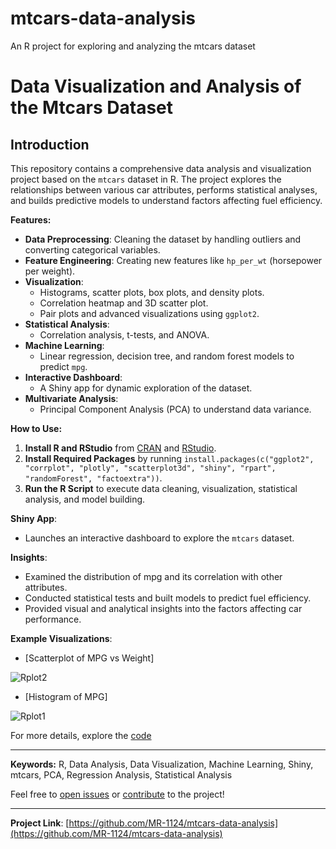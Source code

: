 # mtcars-data-analysis
An R project for exploring and analyzing the mtcars dataset

# Data Visualization and Analysis of the Mtcars Dataset

## Introduction

This repository contains a comprehensive data analysis and visualization project based on the `mtcars` dataset in R. The project explores the relationships between various car attributes, performs statistical analyses, and builds predictive models to understand factors affecting fuel efficiency.

**Features:**

- **Data Preprocessing**: Cleaning the dataset by handling outliers and converting categorical variables.
- **Feature Engineering**: Creating new features like `hp_per_wt` (horsepower per weight).
- **Visualization**:
  - Histograms, scatter plots, box plots, and density plots.
  - Correlation heatmap and 3D scatter plot.
  - Pair plots and advanced visualizations using `ggplot2`.
- **Statistical Analysis**:
  - Correlation analysis, t-tests, and ANOVA.
- **Machine Learning**:
  - Linear regression, decision tree, and random forest models to predict `mpg`.
- **Interactive Dashboard**:
  - A Shiny app for dynamic exploration of the dataset.
- **Multivariate Analysis**:
  - Principal Component Analysis (PCA) to understand data variance.

**How to Use:**

1. **Install R and RStudio** from [CRAN](https://cran.r-project.org/) and [RStudio](https://www.rstudio.com/products/rstudio/download/).
2. **Install Required Packages** by running `install.packages(c("ggplot2", "corrplot", "plotly", "scatterplot3d", "shiny", "rpart", "randomForest", "factoextra"))`.
3. **Run the R Script** to execute data cleaning, visualization, statistical analysis, and model building.

**Shiny App**:
- Launches an interactive dashboard to explore the `mtcars` dataset.

**Insights**:
- Examined the distribution of mpg and its correlation with other attributes.
- Conducted statistical tests and built models to predict fuel efficiency.
- Provided visual and analytical insights into the factors affecting car performance.

**Example Visualizations**:
- [Scatterplot of MPG vs Weight]

![Rplot2](https://github.com/user-attachments/assets/8ee67378-41c2-4a75-8ef5-867c5a1e4545)


- [Histogram of MPG]

![Rplot1](https://github.com/user-attachments/assets/5b0ecea9-5c6a-4422-b798-8817a0246d87)


For more details, explore the [code](https://github.com/MR-1124/mtcars-data-analysis/blob/main/mtcars_analysis.R)

---

**Keywords:** R, Data Analysis, Data Visualization, Machine Learning, Shiny, mtcars, PCA, Regression Analysis, Statistical Analysis

Feel free to [open issues](https://github.com/MR-1124/mtcars-data-analysis/issues) or [contribute](https://github.com/MR-1124/mtcars-data-analysis/pulls) to the project!

---

**Project Link**: [https://github.com/MR-1124/mtcars-data-analysis](https://github.com/MR-1124/mtcars-data-analysis)
